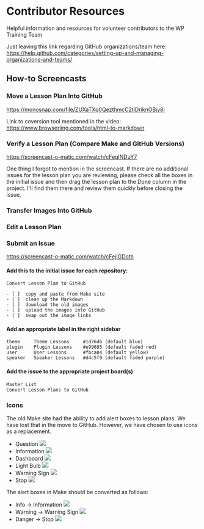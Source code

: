 # Contributor Resources
Helpful information and resources for volunteer contributors to the WP Training Team

Just leaving this link regarding GitHub organizations/team here: 
https://help.github.com/categories/setting-up-and-managing-organizations-and-teams/

## How-to Screencasts
### Move a Lesson Plan Into GitHub
https://monosnap.com/file/ZUXaTXq0QezthmcC2tiDriknOBjy8i

Link to coversion tool mentioned in the video: https://www.browserling.com/tools/html-to-markdown

### Verify a Lesson Plan (Compare Make and GitHub Versions)
https://screencast-o-matic.com/watch/cFeqlNDuY7

One thing I forgot to mention in the screencast. If there are no additional issues for the lesson plan you are reviewing, please check all the boxes in the initial issue and then drag the lesson plan to the Done column in the project. I'll find them there and review them quickly before closing the issue.

### Transfer Images Into GitHub

### Edit a Lesson Plan

### Submit an Issue

https://screencast-o-matic.com/watch/cFejIGDoth

#### Add this to the initial issue for each repository:
```
Convert Lesson Plan to GitHub

- [ ]  copy and paste from Make site
- [ ]  clean up the Markdown
- [ ]  download the old images
- [ ]  upload the images into GitHub
- [ ]  swap out the image links
```

#### Add an appropriate label in the right sidebar
```
theme     Theme Lessons     #1d76db (default blue)
plugin    Plugin Lessons    #e99695 (default faded red)
user      User Lessons      #fbca04 (default yellow)
speaker   Speaker Lessons   #d4c5f9 (default faded purple)
```

#### Add the issue to the appropriate project board(s)
```
Master List
Convert Lesson Plans to GitHub
```

### Icons
The old Make site had the ability to add alert boxes to lesson plans. We have lost that in the move to GitHub. However, we have chosen to use icons as a replacement.

* Question 		![](https://raw.githubusercontent.com/wptrainingteam/contributor-resources/master/images/icon-help.png)
* Information 	![](https://raw.githubusercontent.com/wptrainingteam/contributor-resources/master/images/icon-info.png)
* Dashboard 	![](https://raw.githubusercontent.com/wptrainingteam/contributor-resources/master/images/icon-dashboard.png)
* Light Bulb 	![](https://raw.githubusercontent.com/wptrainingteam/contributor-resources/master/images/icon-idea.png)
* Warning Sign 	![](https://raw.githubusercontent.com/wptrainingteam/contributor-resources/master/images/icon-warning.png)
* Stop 			![](https://raw.githubusercontent.com/wptrainingteam/contributor-resources/master/images/icon-danger.png)

The alert boxes in Make should be converted as follows:
* Info -> Information 		![](https://raw.githubusercontent.com/wptrainingteam/contributor-resources/master/images/icon-info.png)
* Warning -> Warning Sign 	![](https://raw.githubusercontent.com/wptrainingteam/contributor-resources/master/images/icon-warning.png)
* Danger -> Stop 			![](https://raw.githubusercontent.com/wptrainingteam/contributor-resources/master/images/icon-danger.png)
